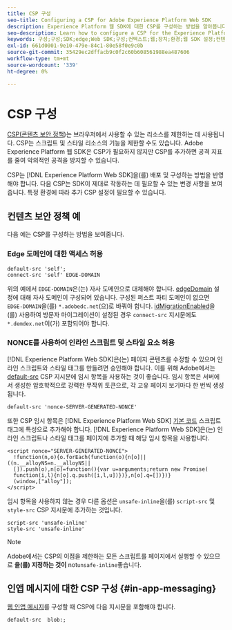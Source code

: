 ```yaml
---
title: CSP 구성
seo-title: Configuring a CSP for Adobe Experience Platform Web SDK
description: Experience Platform 웹 SDK에 대한 CSP를 구성하는 방법을 알아봅니다
seo-description: Learn how to configure a CSP for the Experience Platform Web SDK
keywords: 구성;구성;SDK;edge;Web SDK;구성;컨텍스트;웹;장치;환경;웹 SDK 설정;컨텐츠 보안 정책;
exl-id: 661d0001-9e10-479e-84c1-80e58f0e9c0b
source-git-commit: 35429ec2dffacb9c0f2c60b608561988ea487606
workflow-type: tm+mt
source-wordcount: '339'
ht-degree: 0%

---
```


# CSP 구성

[CSP(콘텐츠 보안 정책](https://developer.mozilla.org/en-US/docs/Web/HTTP/Headers/Content-Security-Policy))는 브라우저에서 사용할 수 있는 리소스를 제한하는 데 사용됩니다. CSP는 스크립트 및 스타일 리소스의 기능을 제한할 수도 있습니다. Adobe Experience Platform 웹 SDK은 CSP가 필요하지 않지만 CSP를 추가하면 공격 지표를 줄여 악의적인 공격을 방지할 수 있습니다.

CSP는 [!DNL Experience Platform Web SDK]을(를) 배포 및 구성하는 방법을 반영해야 합니다. 다음 CSP는 SDK이 제대로 작동하는 데 필요할 수 있는 변경 사항을 보여 줍니다. 특정 환경에 따라 추가 CSP 설정이 필요할 수 있습니다.

## 컨텐츠 보안 정책 예

다음 예는 CSP를 구성하는 방법을 보여줍니다.

### Edge 도메인에 대한 액세스 허용

```
default-src 'self';
connect-src 'self' EDGE-DOMAIN
```

위의 예에서 `EDGE-DOMAIN`은(는) 자사 도메인으로 대체해야 합니다. [edgeDomain](../commands/configure/edgedomain.md) 설정에 대해 자사 도메인이 구성되어 있습니다. 구성된 퍼스트 파티 도메인이 없으면 `EDGE-DOMAIN`을(를) `*.adobedc.net`(으)로 바꿔야 합니다. [idMigrationEnabled](../commands/configure/idmigrationenabled.md)을(를) 사용하여 방문자 마이그레이션이 설정된 경우 `connect-src` 지시문에도 `*.demdex.net`이(가) 포함되어야 합니다.

### NONCE를 사용하여 인라인 스크립트 및 스타일 요소 허용

[!DNL Experience Platform Web SDK]은(는) 페이지 콘텐츠를 수정할 수 있으며 인라인 스크립트와 스타일 태그를 만들려면 승인해야 합니다. 이를 위해 Adobe에서는 [default-src](https://developer.mozilla.org/en-US/docs/Web/HTTP/Headers/Content-Security-Policy/default-src) CSP 지시문에 임시 항목을 사용하는 것이 좋습니다. 임시 항목은 서버에서 생성한 암호학적으로 강력한 무작위 토큰으로, 각 고유 페이지 보기마다 한 번씩 생성됩니다.

```
default-src 'nonce-SERVER-GENERATED-NONCE'
```

또한 CSP 임시 항목은 [!DNL Experience Platform Web SDK] [기본 코드](../install/library.md) 스크립트 태그에 특성으로 추가해야 합니다. [!DNL Experience Platform Web SDK]은(는) 인라인 스크립트나 스타일 태그를 페이지에 추가할 때 해당 임시 항목을 사용합니다.

```
<script nonce="SERVER-GENERATED-NONCE">
  !function(n,o){o.forEach(function(o){n[o]||((n.__alloyNS=n.__alloyNS||
  []).push(o),n[o]=function(){var u=arguments;return new Promise(
  function(i,l){n[o].q.push([i,l,u])})},n[o].q=[])})}
  (window,["alloy"]);
</script>
```

임시 항목을 사용하지 않는 경우 다른 옵션은 `unsafe-inline`을(를) `script-src` 및 `style-src` CSP 지시문에 추가하는 것입니다.

```
script-src 'unsafe-inline'
style-src 'unsafe-inline'
```

>[!NOTE]
>
>Adobe에서는 CSP의 이점을 제한하는 모든 스크립트를 페이지에서 실행할 수 있으므로 **을(를) 지정하는 것이** not`unsafe-inline`좋습니다.

## 인앱 메시지에 대한 CSP 구성 {#in-app-messaging}

[웹 인앱 메시지](../personalization/web-in-app-messaging.md)를 구성할 때 CSP에 다음 지시문을 포함해야 합니다.

```
default-src  blob:;
```
